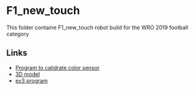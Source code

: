 # F1_new_touch

This folder containe F1_new_touch robot build for the WRO 2019 football category

## Links
* [Program to calidrate color sensor](./KolibColor.sb)
* [3D model](./wro_2019_test_football.lxf)
* [ev3 program](./wro2019.ev3)